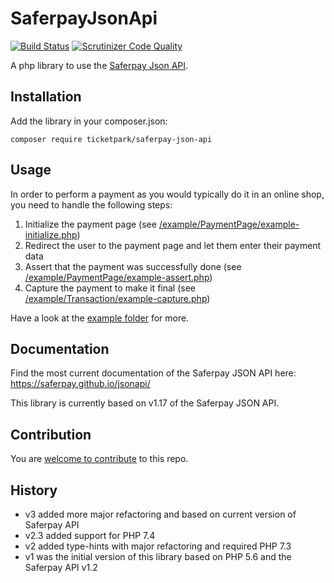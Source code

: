 # SaferpayJsonApi

[![Build Status](https://travis-ci.org/Ticketpark/SaferpayJsonApi.svg?branch=master)](https://travis-ci.org/Ticketpark/SaferpayJsonApi)
[![Scrutinizer Code Quality](https://scrutinizer-ci.com/g/ticketpark/saferpayjsonapi/badges/quality-score.png?b=master)](https://scrutinizer-ci.com/g/ticketpark/saferpayjsonapi/?branch=master)


A php library to use the [Saferpay Json API](http://saferpay.github.io/jsonapi/).

## Installation

Add the library in your composer.json:

```
composer require ticketpark/saferpay-json-api
```

## Usage
In order to perform a payment as you would typically do it in an online shop, you need to handle the following steps:

1. Initialize the payment page (see [/example/PaymentPage/example-initialize.php](/example/PaymentPage/example-initialize.php))
2. Redirect the user to the payment page and let them enter their payment data
3. Assert that the payment was successfully done (see [/example/PaymentPage/example-assert.php](/example/PaymentPage/example-assert.php))
4. Capture the payment to make it final (see [/example/Transaction/example-capture.php](/example/Transaction/example-capture.php))

Have a look at the [example folder](/example) for more.

## Documentation

Find the most current documentation of the Saferpay JSON API here:<br>
https://saferpay.github.io/jsonapi/

This library is currently based on v1.17 of the Saferpay JSON API.

## Contribution
You are [welcome to contribute](/.github/contributing.md) to this repo.


## History

* v3 added more major refactoring and based on current version of Saferpay API
* v2.3 added support for PHP 7.4
* v2 added type-hints with major refactoring and required PHP 7.3
* v1 was the initial version of this library based on PHP 5.6 and the Saferpay API v1.2